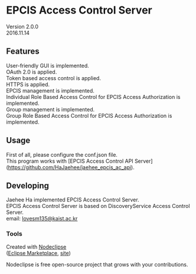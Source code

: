 

# EPCIS Access Control Server
Version 2.0.0<br/>
2016.11.14<br/>


## Features
User-friendly GUI is implemented.<br/>
OAuth 2.0 is applied.<br/>
Token based access control is applied.<br/>
HTTPS is applied.<br/>
EPCIS management is implemented.<br/>
Individual Role Based Access Control for EPCIS Access Authorization is implemented.<br/>
Group management is implemented.<br/>
Group Role Based Access Control for EPCIS Access Authorization is implemented.<br/>


## Usage
First of all, please configure the conf.json file.<br/>
This program works with [EPCIS Access Control API Server] (https://github.com/HaJaehee/jaehee_epcis_ac_api).<br/>


## Developing
Jaehee Ha implemented EPCIS Access Control Server.<br/>
EPCIS Access Control Server is based on DiscoveryService Access Control Server.<br/>
email: lovesm135@kaist.ac.kr<br/>




### Tools
Created with [Nodeclipse](https://github.com/Nodeclipse/nodeclipse-1)<br/>
 ([Eclipse Marketplace](http://marketplace.eclipse.org/content/nodeclipse), [site](http://www.nodeclipse.org))   <br/>

Nodeclipse is free open-source project that grows with your contributions.<br/>
